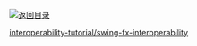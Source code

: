 [![返回目录](https://user-images.githubusercontent.com/5803001/38079637-ff0abcf0-3371-11e8-9b76-ad651620afc7.jpg)](https://github.com/wxyyxc1992/Awesome-Lists) 
 
 
 
 
 


 


 


 




[interoperability-tutorial/swing-fx-interoperability](https://docs.oracle.com/javase/8/javafx/interoperability-tutorial/swing-fx-interoperability.htm)
